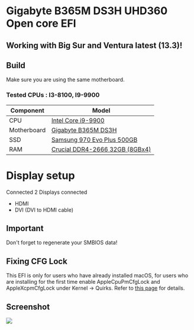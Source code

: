 # Gigabyte B365M DS3H UHD360 Open core EFI
## Working with Big Sur and Ventura latest (13.3)!


## Build
Make sure you are using the same motherboard.

### Tested CPUs : I3-8100, I9-9900

| Component | Model |
| ------ | ------ |
| CPU | [Intel Core i9-9900](https://www.intel.com/content/www/us/en/products/sku/191789/intel-core-i99900-processor-16m-cache-up-to-5-00-ghz/specifications.html) |
| Motherboard | [Gigabyte B365M DS3H](https://www.gigabyte.com/Motherboard/B365M-DS3H-rev-10) |
| SSD | [Samsung 970 Evo Plus 500GB](https://www.samsung.com/us/computing/memory-storage/solid-state-drives/ssd-970-evo-plus-nvme-m-2-500gb-mz-v7s500b-am/) |
| RAM | [Crucial DDR4-2666 32GB (8GBx4)](https://www.crucial.com/memory/ddr4/ct8g4dfra266/ct18575783) |


# Display setup
Connected 2 Displays connected 
- HDMI
- DVI (DVI to HDMI cable)


## Important
Don't forget to regenerate your SMBIOS data!


## Fixing CFG Lock

This EFI is only for users who have already installed macOS, for users who are installing for the first time enable AppleCpuPmCfgLock and AppleXcpmCfgLock under Kernel -> Quirks. Refer to [this page](https://dortania.github.io/OpenCore-Post-Install/misc/msr-lock.html#what-is-cfg-lock) for details.



## Screenshot

![](https://user-images.githubusercontent.com/20728999/229679313-8f1ab690-5f6f-4ec3-abf7-d239c118f5fe.png)
